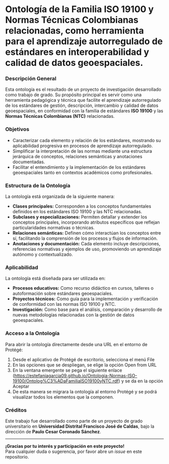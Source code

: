 # Ontología de la Familia ISO 19100 y Normas Técnicas Colombianas relacionadas, como herramienta para el aprendizaje autorregulado de estándares en interoperabilidad y calidad de datos geoespaciales.

### Descripción General  
Esta ontología es el resultado de un proyecto de investigación desarrollado como trabajo de grado. Su propósito principal es servir como una herramienta pedagógica y técnica que facilite el aprendizaje autorregulado de los estándares de gestión, descripción, intercambio y calidad de datos geoespaciales, en conformidad con la familia de estándares **ISO 19100** y las **Normas Técnicas Colombianas (NTC)** relacionadas.

### Objetivos  
- Caracterizar cada elemento y relación de los estándares, mostrando su aplicabilidad progresiva en procesos de aprendizaje autorregulado.  
- Simplificar la interpretación de las normas mediante una estructura jerárquica de conceptos, relaciones semánticas y anotaciones documentadas.  
- Facilitar el entendimiento y la implementación de los estándares geoespaciales tanto en contextos académicos como profesionales.

### Estructura de la Ontología  
La ontología está organizada de la siguiente manera:  
- **Clases principales:** Corresponden a los conceptos fundamentales definidos en los estándares ISO 19100 y las NTC relacionadas.  
- **Subclases y especializaciones:** Permiten detallar y extender los conceptos principales, incorporando atributos específicos que reflejan particularidades normativas o técnicas.  
- **Relaciones semánticas:** Definen cómo interactúan los conceptos entre sí, facilitando la comprensión de los procesos y flujos de información.  
- **Anotaciones y documentación:** Cada elemento incluye descripciones, referencias normativas y ejemplos de uso, promoviendo un aprendizaje autónomo y contextualizado.

### Aplicabilidad  
La ontología está diseñada para ser utilizada en:  
- **Procesos educativos:** Como recurso didáctico en cursos, talleres o autoformación sobre estándares geoespaciales.  
- **Proyectos técnicos:** Como guía para la implementación y verificación de conformidad con las normas ISO 19100 y NTC.  
- **Investigación:** Como base para el análisis, comparación y desarrollo de nuevas metodologías relacionadas con la gestión de datos geoespaciales.

### Acceso a la Ontología
Para abrir la ontología directamente desde una URL en el entorno de Protégé:
1. Desde el aplicativo de Protégé de escritorio, selecciona el menú File
2. En las opciones que se despliegan, se elige la opción Open from URL
3. En la ventana emergente se pega el siguiente enlace (https://estefaniagarcia09.github.io/Ontologia-Normas-ISO-19100/Ontolog%C3%ADaFamiliaISO19100yNTC.rdf) y se da en la opción Aceptar
5. De esta manera se migrara la ontología al entorno Protégé y se podrá visualizar todos los elementos que la componen.   


### Créditos  
Este trabajo fue desarrollado como parte de un proyecto de grado universitario en **Universidad Distrital Francisco José de Caldas**, bajo la dirección de **Paulo Cesar Coronado Sánchez**.

---

**¡Gracias por tu interés y participación en este proyecto!**  
Para cualquier duda o sugerencia, por favor abre un *issue* en este repositorio.
